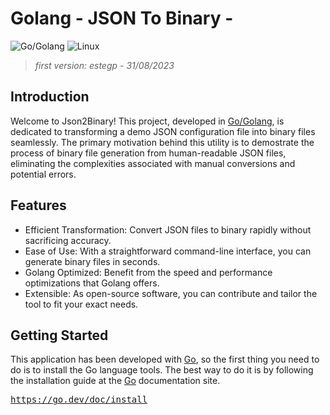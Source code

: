 
[go_ref]: https://go.dev/
[vscode_ref]: https://code.visualstudio.com/
[go_install_ref]: https://go.dev/doc/install

# Golang - JSON To Binary - 

![Go/Golang](https://img.shields.io/badge/go-%2300ADD8.svg?style=for-the-badge&logo=go&logoColor=white)
![Linux](https://img.shields.io/badge/Linux-FCC624?style=for-the-badge&logo=linux&logoColor=black)

> _first version: estegp - 31/08/2023_ </br>

## Introduction
Welcome to Json2Binary! This project, developed in [Go/Golang][go_ref], is dedicated to transforming a demo JSON configuration file into binary files seamlessly. The primary motivation behind this utility is to demostrate the process of binary file generation from human-readable JSON files, eliminating the complexities associated with manual conversions and potential errors.


<!--
![maintenance-status](https://img.shields.io/badge/maintenance-actively--developed-brightgreen.svg)-->

## Features

- Efficient Transformation: Convert JSON files to binary rapidly without sacrificing accuracy.
- Ease of Use: With a straightforward command-line interface, you can generate binary files in seconds.
- Golang Optimized: Benefit from the speed and performance optimizations that Golang offers.
- Extensible: As open-source software, you can contribute and tailor the tool to fit your exact needs.

## Getting Started
This application has been developed with [Go][go_ref], so the first thing you need to do is to install the Go language tools. The best way to do it is by following the installation guide at the [Go][go_ref] documentation site.
<pre>
<a href="https://go.dev/doc/install">https://go.dev/doc/install</a>
</pre>


